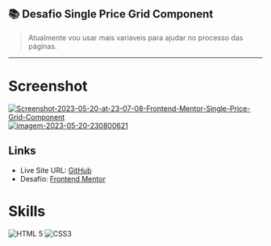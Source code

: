 
## 📚 Desafio Single Price Grid Component

> Atualmente vou usar mais variaveis para ajudar no processo das páginas.

---
# Screenshot
<a href="https://ibb.co/zsK9b2g"><img src="https://i.ibb.co/1ZHyKXN/Screenshot-2023-05-20-at-23-07-08-Frontend-Mentor-Single-Price-Grid-Component.png" alt="Screenshot-2023-05-20-at-23-07-08-Frontend-Mentor-Single-Price-Grid-Component" border="0">
<a href="https://ibb.co/N3XQYYk"><img src="https://i.ibb.co/rtgTyyL/imagem-2023-05-20-230800621.png" alt="imagem-2023-05-20-230800621" border="0"></a>

## Links
- Live Site URL: <a href=https://alexandremsantosjob.github.io/desafio-single-price-grid-component////> GitHub</a>
- Desafio: <a href=https://www.frontendmentor.io/solutions/single-price-grid-component-flex-jiNEg9R8QC//> Frontend Mentor</a> 



# Skills
![HTML 5](https://img.shields.io/badge/HTML5-E34F26?style=for-the-badge&logo=html5&logoColor=white)
![CSS3](https://img.shields.io/badge/CSS3-1572B6?style=for-the-badge&logo=css3&logoColor=white)
